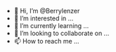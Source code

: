 - 👋 Hi, I’m @Berrylenzer
- 👀 I’m interested in ...
- 🌱 I’m currently learning ...
- 💞️ I’m looking to collaborate on ...
- 📫 How to reach me ...

<!---
Berrylenzer/Berrylenzer is a ✨ special ✨ repository because its `README.md` (this file) appears on your GitHub profile.
You can click the Preview link to take a look at your changes.
--->
